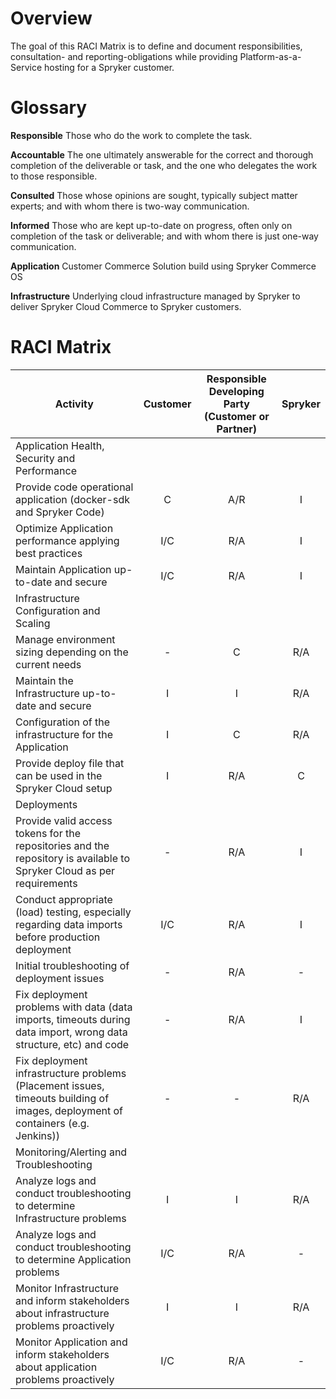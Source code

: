 # Overview
The goal of this RACI Matrix is to define and document responsibilities, consultation- and reporting-obligations while providing Platform-as-a-Service hosting for a Spryker customer.

# Glossary

**Responsible** Those who do the work to complete the task.

**Accountable** The one ultimately answerable for the correct and thorough completion of the deliverable or task, and the one who delegates the work to those responsible.

**Consulted** Those whose opinions are sought, typically subject matter experts; and with whom there is two-way communication.

**Informed** Those who are kept up-to-date on progress, often only on completion of the task or deliverable; and with whom there is just one-way communication.


**Application** Customer Commerce Solution build using Spryker Commerce OS

**Infrastructure** Underlying cloud infrastructure managed by Spryker to deliver Spryker Cloud Commerce to Spryker customers.

# RACI Matrix

| Activity | Customer | Responsible Developing Party (Customer or Partner) | Spryker |
| ---------|:------:|:------:|:------:|
| Application Health, Security and Performance|
| Provide code operational application (docker-sdk and Spryker Code) | C | A/R | I | 
| Optimize Application  performance applying best practices | I/C | R/A | I | 
| Maintain Application up-to-date and secure | I/C | R/A | I |
| Infrastructure Configuration and Scaling | 
| Manage environment sizing depending on the current needs | - | C | R/A |
| Maintain the Infrastructure up-to-date and secure | I | I | R/A |
| Configuration of the infrastructure for the Application | I | C | R/A |
| Provide deploy file that can be used in the Spryker Cloud setup | I | R/A | C |
| Deployments |
| Provide valid access tokens for the repositories and the repository is available to Spryker Cloud as per requirements | - | R/A | I |
| Conduct appropriate (load) testing, especially regarding data imports before production deployment | I/C | R/A | I |
| Initial troubleshooting of deployment issues | - | R/A | - |
| Fix deployment problems with data (data imports, timeouts during data import, wrong data structure, etc) and code | - | R/A | I |
| Fix deployment infrastructure problems (Placement issues, timeouts building of images, deployment of containers (e.g. Jenkins)) | - | - | R/A |
| Monitoring/Alerting and Troubleshooting |
| Analyze logs and conduct troubleshooting to determine Infrastructure problems | I | I| R/A |
| Analyze logs and conduct troubleshooting to determine Application problems | I/C | R/A | - |
| Monitor Infrastructure and inform stakeholders about infrastructure problems proactively | I | I | R/A |
| Monitor Application and inform stakeholders about application problems proactively | I/C | R/A | - |
